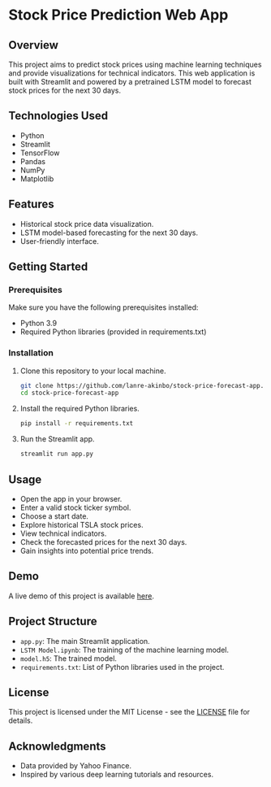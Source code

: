 # Stock Price Prediction Web App

## Overview
This project aims to predict stock prices using machine learning techniques and provide visualizations for technical indicators. This web application is built with Streamlit and powered by a pretrained LSTM model to forecast stock prices for the next 30 days.

## Technologies Used
- Python
- Streamlit
- TensorFlow
- Pandas
- NumPy
- Matplotlib

## Features
- Historical stock price data visualization.
- LSTM model-based forecasting for the next 30 days.
- User-friendly interface.

## Getting Started
### Prerequisites
Make sure you have the following prerequisites installed:
- Python 3.9
- Required Python libraries (provided in requirements.txt)

### Installation
1. Clone this repository to your local machine.
   ```bash
   git clone https://github.com/lanre-akinbo/stock-price-forecast-app.git
   cd stock-price-forecast-app
   ```

2. Install the required Python libraries.
   ```bash
   pip install -r requirements.txt
   ```

3. Run the Streamlit app.
   ```bash
   streamlit run app.py
   ```

## Usage
- Open the app in your browser.
- Enter a valid stock ticker symbol.
- Choose a start date.
- Explore historical TSLA stock prices.
- View technical indicators.
- Check the forecasted prices for the next 30 days.
- Gain insights into potential price trends.

## Demo
A live demo of this project is available [here](https://stock-price-forecast-app.streamlit.app/).

## Project Structure
- `app.py`: The main Streamlit application.
- `LSTM Model.ipynb`: The training of the machine learning model.
- `model.h5`: The trained model.
- `requirements.txt`: List of Python libraries used in the project.

## License
This project is licensed under the MIT License - see the [LICENSE](LICENSE) file for details.

## Acknowledgments
- Data provided by Yahoo Finance.
- Inspired by various deep learning tutorials and resources.
